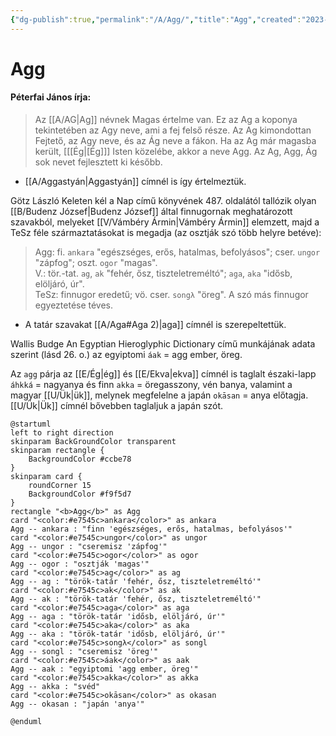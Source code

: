 ```yaml
---
{"dg-publish":true,"permalink":"/A/Agg/","title":"Agg","created":"2023-10-13T12:40","updated":"2025-06-07T18:46"}
---
```



# Agg

#### Péterfai János írja:

> Az [[A/AG\|Ag]] névnek Magas értelme van. Ez az Ag a koponya tekintetében az Agy neve, ami a fej felső része. Az Ag kimondottan Fejtető, az Agy neve, és az Ág neve a fákon. Ha az Ag már magasba került, \[[[Ég\|[Ég]]\] Isten közelébe, akkor a neve Agg. Az Ag, Agg, Ág sok nevet fejlesztett ki később.  
- [[A/Aggastyán\|Aggastyán]] címnél is így értelmeztük.

Götz László Keleten kél a Nap című könyvének 487. oldalától tallózik olyan [[B/Budenz József\|Budenz József]] által finnugornak meghatározott szavakból, melyeket [[V/Vámbéry Ármin\|Vámbéry Ármin]] elemzett, majd a TeSz féle származtatásokat is megadja (az osztják szó több helyre betéve):  
> Agg: fi. `ankara` "egészséges, erős, hatalmas, befolyásos"; cser. `ungor` "zápfog"; oszt. `ogor` "magas".  
> V.: tör.-tat. `ag`, `ak` "fehér, ősz, tiszteletreméltó"; `aga`, `aka` "idősb, elöljáró, úr".  
> TeSz: finnugor eredetű; vö. cser. `songλ` "öreg". A szó más finnugor egyeztetése téves.  
- A tatár szavakat [[A/Aga#Aga 2)\|aga]] címnél is szerepeltettük.

Wallis Budge An Egyptian Hieroglyphic Dictionary című munkájának adata szerint (lásd 26. o.) az egyiptomi `áak` = agg ember, öreg.  

Az `agg` párja az [[E/Ég\|ég]] és [[E/Ekva\|ekva]] címnél is taglalt északi-lapp `áhkká` = nagyanya és finn `akka` = öregasszony, vén banya, valamint a magyar [[U/Ük\|ük]], melynek megfelelne a japán `okāsan` = anya  előtagja.  
[[U/Ük\|Ük]] címnél bővebben taglaljuk a japán szót.  

```plantuml-svg
@startuml
left to right direction
skinparam BackGroundColor transparent
skinparam rectangle {
    BackgroundColor #ccbe78
}
skinparam card {
    roundCorner 15
    BackgroundColor #f9f5d7
}
rectangle "<b>Agg</b>" as Agg
card "<color:#e7545c>ankara</color>" as ankara
Agg -- ankara : "finn 'egészséges, erős, hatalmas, befolyásos'"
card "<color:#e7545c>ungor</color>" as ungor
Agg -- ungor : "cseremisz 'zápfog'"
card "<color:#e7545c>ogor</color>" as ogor
Agg -- ogor : "osztják 'magas'"
card "<color:#e7545c>ag</color>" as ag
Agg -- ag : "török-tatár 'fehér, ősz, tiszteletreméltó'"
card "<color:#e7545c>ak</color>" as ak
Agg -- ak : "török-tatár 'fehér, ősz, tiszteletreméltó'"
card "<color:#e7545c>aga</color>" as aga
Agg -- aga : "török-tatár 'idősb, elöljáró, úr'"
card "<color:#e7545c>aka</color>" as aka
Agg -- aka : "török-tatár 'idősb, elöljáró, úr'"
card "<color:#e7545c>songλ</color>" as songl
Agg -- songl : "cseremisz 'öreg'"
card "<color:#e7545c>áak</color>" as aak
Agg -- aak : "egyiptomi 'agg ember, öreg'"
card "<color:#e7545c>akka</color>" as akka
Agg -- akka : "svéd"
card "<color:#e7545c>okāsan</color>" as okasan
Agg -- okasan : "japán 'anya'"

@enduml
```
